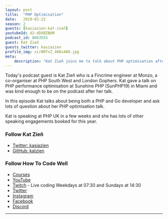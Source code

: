 ```yaml
---
layout: post
title:  "PHP Optimisation"
date:   2019-02-22
season: 2
guests: [kasiazien-kat-zieñ]
youtubeId: d2-dDXBZB6M
podcast_id: 8663555
guest: Kat Zieñ
guests_twitter: kasiazien
profile_img: xir0RfsZ_400x400.jpg
meta:
    description: "Kat Zieñ joins me to talk about PHP optimisation after her fantastic conference talk at Sunshine PHP"
---
```


Today's podcast guest is Kat Zieñ who is a Fincrime engineer at Monzo, a co-organiser at PHP South West and London Gophers.
Kat gave a talk on PHP performance optimisation at Sunshine PHP (SunPHP19) in Miami and was kind enough to be on the podcast after her talk.

In this episode Kat talks about being both a PHP and Go developer and ask lots of question about her PHP optimisation talk.

Kat is speaking at PHP UK in a few weeks and she has lots of other speaking engagements booked for this year.

### Follow Kat Zieñ
- [Twitter: kasiazien](https://twitter.com/kasiazien) 
- [GitHub: katzien](https://github.com/katzien)

### Follow How To Code Well
- [Courses](http://howtocodewell.net)
- [YouTube](http://youtube.com/howtocodewell)
- [Twitch](http://twitch.tv/howtocodewell) - Live coding Weekdays at 07:30 and Sundays at 14:30
- [Twitter](https://twitter.com/howtocodewell)
- [Instagram](http://instagram.com/howtocodewell/)
- [Facebook](http://facebook.com/howtocodewell/)
- [Discord](http://howtocodewell.net/discord)

-------------------------------

